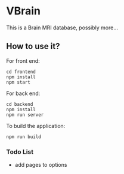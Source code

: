 # VBrain

This is a Brain MRI database, possibly more...

## How to use it?

For front end:

```
cd frontend
npm install
npm start
```

For back end:

```
cd backend
npm install
npm run server
```

To build the application:

```
npm run build
```

### Todo List

- add pages to options

